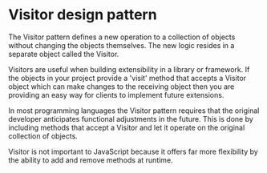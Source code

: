 # Visitor design pattern

The Visitor pattern defines a new operation to a collection of objects without 
changing the objects themselves. The new logic resides in a separate object called the Visitor.

Visitors are useful when building extensibility in a library or framework. 
If the objects in your project provide a 'visit' method that accepts a Visitor 
object which can make changes to the receiving object then you are providing an 
easy way for clients to implement future extensions.

In most programming languages the Visitor pattern requires that the original 
developer anticipates functional adjustments in the future. This is done by 
including methods that accept a Visitor and let it operate on the original 
collection of objects.

Visitor is not important to JavaScript because it offers far more flexibility by 
the ability to add and remove methods at runtime.